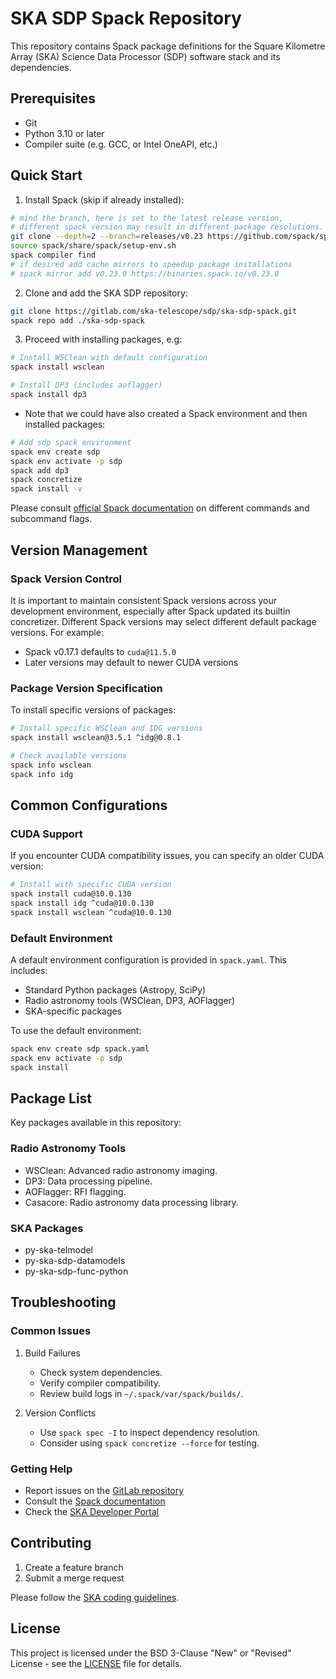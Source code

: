# SKA SDP Spack Repository

This repository contains Spack package definitions for the Square Kilometre Array (SKA) Science Data Processor (SDP) software stack and its dependencies.

## Prerequisites

- Git
- Python 3.10 or later
- Compiler suite (e.g. GCC, or Intel OneAPI, etc.)

## Quick Start

1. Install Spack (skip if already installed):
```bash
# mind the branch, here is set to the latest release version,
# different spack version may result in different package resolutions.
git clone --depth=2 --branch=releases/v0.23 https://github.com/spack/spack.git
source spack/share/spack/setup-env.sh
spack compiler find
# if desired add cache mirrors to speedup package installations
# spack mirror add v0.23.0 https://binaries.spack.io/v0.23.0
```

2. Clone and add the SKA SDP repository:
```bash
git clone https://gitlab.com/ska-telescope/sdp/ska-sdp-spack.git
spack repo add ./ska-sdp-spack
```

3. Proceed with installing packages, e.g:
```bash
# Install WSClean with default configuration
spack install wsclean

# Install DP3 (includes aoflagger)
spack install dp3
```

- Note that we could have also created a Spack environment and then installed packages:
```bash
# Add sdp spack environment
spack env create sdp
spack env activate -p sdp
spack add dp3 
spack concretize 
spack install -v
```

Please consult [official Spack documentation](https://spack.readthedocs.io/en/latest/features.html) 
on different commands and subcommand flags.

## Version Management

### Spack Version Control
It is important to maintain consistent Spack versions across your development environment, 
especially after Spack updated its builtin concretizer. Different Spack versions may select 
different default package versions. For example:
- Spack v0.17.1 defaults to `cuda@11.5.0`
- Later versions may default to newer CUDA versions

### Package Version Specification

To install specific versions of packages:
```bash
# Install specific WSClean and IDG versions
spack install wsclean@3.5.1 ^idg@0.8.1

# Check available versions
spack info wsclean
spack info idg
```

## Common Configurations

### CUDA Support
If you encounter CUDA compatibility issues, you can specify an older CUDA version:
```bash
# Install with specific CUDA version
spack install cuda@10.0.130
spack install idg ^cuda@10.0.130
spack install wsclean ^cuda@10.0.130
```

### Default Environment
A default environment configuration is provided in `spack.yaml`. This includes:
- Standard Python packages (Astropy, SciPy)
- Radio astronomy tools (WSClean, DP3, AOFlagger)
- SKA-specific packages

To use the default environment:
```bash
spack env create sdp spack.yaml
spack env activate -p sdp
spack install
```

## Package List

Key packages available in this repository:

### Radio Astronomy Tools
- WSClean: Advanced radio astronomy imaging.
- DP3: Data processing pipeline.
- AOFlagger: RFI flagging.
- Casacore: Radio astronomy data processing library.

### SKA Packages
- py-ska-telmodel
- py-ska-sdp-datamodels
- py-ska-sdp-func-python

## Troubleshooting

### Common Issues

1. Build Failures
   - Check system dependencies.
   - Verify compiler compatibility.
   - Review build logs in `~/.spack/var/spack/builds/`.

2. Version Conflicts
   - Use `spack spec -I` to inspect dependency resolution.
   - Consider using `spack concretize --force` for testing.

### Getting Help

- Report issues on the [GitLab repository](https://gitlab.com/ska-telescope/sdp/ska-sdp-spack/-/issues)
- Consult the [Spack documentation](https://spack.readthedocs.io/)
- Check the [SKA Developer Portal](https://developer.skao.int)

## Contributing

1. Create a feature branch
2. Submit a merge request

Please follow the [SKA coding guidelines](https://developer.skao.int/en/latest/tools/codeguides.html).

## License

This project is licensed under the BSD 3-Clause "New" or "Revised" License - see the [LICENSE](LICENSE) file for details.
